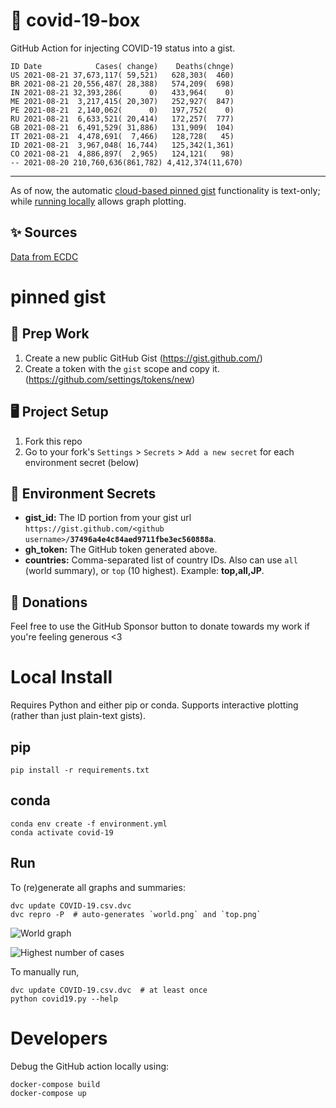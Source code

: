 # 🏥 covid-19-box

GitHub Action for injecting COVID-19 status into a gist.

```
ID Date            Cases( change)    Deaths(chnge)
US 2021-08-21 37,673,117( 59,521)   628,303(  460)
BR 2021-08-21 20,556,487( 28,388)   574,209(  698)
IN 2021-08-21 32,393,286(      0)   433,964(    0)
ME 2021-08-21  3,217,415( 20,307)   252,927(  847)
PE 2021-08-21  2,140,062(      0)   197,752(    0)
RU 2021-08-21  6,633,521( 20,414)   172,257(  777)
GB 2021-08-21  6,491,529( 31,886)   131,909(  104)
IT 2021-08-21  4,478,691(  7,466)   128,728(   45)
ID 2021-08-21  3,967,048( 16,744)   125,342(1,361)
CO 2021-08-21  4,886,897(  2,965)   124,121(   98)
-- 2021-08-20 210,760,636(861,782) 4,412,374(11,670)
```

---

As of now, the automatic [cloud-based pinned gist](#pinned-gist) functionality is text-only;
while [running locally](#local-install) allows graph plotting.

## ✨ Sources

[Data from ECDC](https://www.ecdc.europa.eu/en/publications-data/download-todays-data-geographic-distribution-covid-19-cases-worldwide)

# pinned gist

## 🎒 Prep Work
1. Create a new public GitHub Gist (https://gist.github.com/)
1. Create a token with the `gist` scope and copy it. (https://github.com/settings/tokens/new)

## 🖥 Project Setup
1. Fork this repo
1. Go to your fork's `Settings` > `Secrets` > `Add a new secret` for each environment secret (below)

## 🤫 Environment Secrets
- **gist_id:** The ID portion from your gist url `https://gist.github.com/<github username>/`**`37496a4e4c84aed9711fbe3ec560888a`**.
- **gh_token:** The GitHub token generated above.
- **countries:** Comma-separated list of country IDs. Also can use `all` (world summary), or `top` (10 highest). Example: **top,all,JP**.

## 💸 Donations

Feel free to use the GitHub Sponsor button to donate towards my work if you're feeling generous <3

# Local Install

Requires Python and either pip or conda. Supports interactive plotting (rather than just plain-text gists).

## pip

```
pip install -r requirements.txt
```

## conda

```
conda env create -f environment.yml
conda activate covid-19
```

## Run

To (re)generate all graphs and summaries:

```
dvc update COVID-19.csv.dvc
dvc repro -P  # auto-generates `world.png` and `top.png`
```

![World graph](world.png)

![Highest number of cases](top.png)

To manually run,

```
dvc update COVID-19.csv.dvc  # at least once
python covid19.py --help
```

# Developers

Debug the GitHub action locally using:

```
docker-compose build
docker-compose up
```
